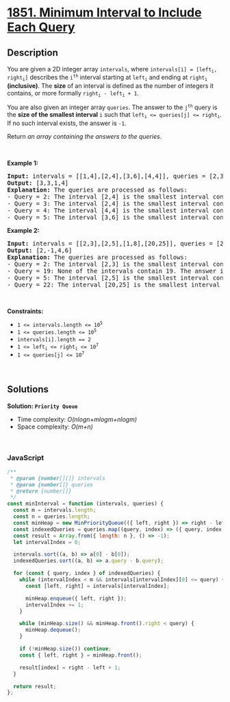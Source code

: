 # [1851. Minimum Interval to Include Each Query](https://leetcode.com/problems/minimum-interval-to-include-each-query)

## Description

<div class="elfjS" data-track-load="description_content"><p>You are given a 2D integer array <code>intervals</code>, where <code>intervals[i] = [left<sub>i</sub>, right<sub>i</sub>]</code> describes the <code>i<sup>th</sup></code> interval starting at <code>left<sub>i</sub></code> and ending at <code>right<sub>i</sub></code> <strong>(inclusive)</strong>. The <strong>size</strong> of an interval is defined as the number of integers it contains, or more formally <code>right<sub>i</sub> - left<sub>i</sub> + 1</code>.</p>

<p>You are also given an integer array <code>queries</code>. The answer to the <code>j<sup>th</sup></code> query is the <strong>size of the smallest interval</strong> <code>i</code> such that <code>left<sub>i</sub> &lt;= queries[j] &lt;= right<sub>i</sub></code>. If no such interval exists, the answer is <code>-1</code>.</p>

<p>Return <em>an array containing the answers to the queries</em>.</p>

<p>&nbsp;</p>
<p><strong class="example">Example 1:</strong></p>

<pre><strong>Input:</strong> intervals = [[1,4],[2,4],[3,6],[4,4]], queries = [2,3,4,5]
<strong>Output:</strong> [3,3,1,4]
<strong>Explanation:</strong> The queries are processed as follows:
- Query = 2: The interval [2,4] is the smallest interval containing 2. The answer is 4 - 2 + 1 = 3.
- Query = 3: The interval [2,4] is the smallest interval containing 3. The answer is 4 - 2 + 1 = 3.
- Query = 4: The interval [4,4] is the smallest interval containing 4. The answer is 4 - 4 + 1 = 1.
- Query = 5: The interval [3,6] is the smallest interval containing 5. The answer is 6 - 3 + 1 = 4.
</pre>

<p><strong class="example">Example 2:</strong></p>

<pre><strong>Input:</strong> intervals = [[2,3],[2,5],[1,8],[20,25]], queries = [2,19,5,22]
<strong>Output:</strong> [2,-1,4,6]
<strong>Explanation:</strong> The queries are processed as follows:
- Query = 2: The interval [2,3] is the smallest interval containing 2. The answer is 3 - 2 + 1 = 2.
- Query = 19: None of the intervals contain 19. The answer is -1.
- Query = 5: The interval [2,5] is the smallest interval containing 5. The answer is 5 - 2 + 1 = 4.
- Query = 22: The interval [20,25] is the smallest interval containing 22. The answer is 25 - 20 + 1 = 6.
</pre>

<p>&nbsp;</p>
<p><strong>Constraints:</strong></p>

<ul>
	<li><code>1 &lt;= intervals.length &lt;= 10<sup>5</sup></code></li>
	<li><code>1 &lt;= queries.length &lt;= 10<sup>5</sup></code></li>
	<li><code>intervals[i].length == 2</code></li>
	<li><code>1 &lt;= left<sub>i</sub> &lt;= right<sub>i</sub> &lt;= 10<sup>7</sup></code></li>
	<li><code>1 &lt;= queries[j] &lt;= 10<sup>7</sup></code></li>
</ul>
</div>

<p>&nbsp;</p>

## Solutions

**Solution: `Priority Queue`**

- Time complexity: <em>O(nlogn+mlogm+nlogm)</em>
- Space complexity: <em>O(m+n)</em>

<p>&nbsp;</p>

### **JavaScript**

```js
/**
 * @param {number[][]} intervals
 * @param {number[]} queries
 * @return {number[]}
 */
const minInterval = function (intervals, queries) {
  const m = intervals.length;
  const n = queries.length;
  const minHeap = new MinPriorityQueue(({ left, right }) => right - left + 1);
  const indexedQueries = queries.map((query, index) => ({ query, index }));
  const result = Array.from({ length: n }, () => -1);
  let intervalIndex = 0;

  intervals.sort((a, b) => a[0] - b[0]);
  indexedQueries.sort((a, b) => a.query - b.query);

  for (const { query, index } of indexedQueries) {
    while (intervalIndex < m && intervals[intervalIndex][0] <= query) {
      const [left, right] = intervals[intervalIndex];

      minHeap.enqueue({ left, right });
      intervalIndex += 1;
    }

    while (minHeap.size() && minHeap.front().right < query) {
      minHeap.dequeue();
    }

    if (!minHeap.size()) continue;
    const { left, right } = minHeap.front();

    result[index] = right - left + 1;
  }

  return result;
};
```
